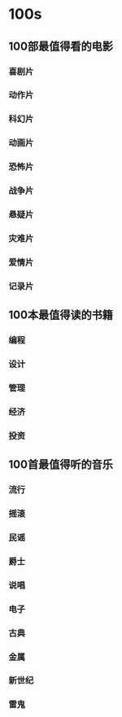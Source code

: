 # 100s

## 100部最值得看的电影

### 喜剧片

### 动作片

### 科幻片

### 动画片

### 恐怖片

### 战争片

### 悬疑片

### 灾难片

### 爱情片

### 记录片

## 100本最值得读的书籍

### 编程

### 设计

### 管理

### 经济

### 投资

## 100首最值得听的音乐

### 流行

### 摇滚

### 民谣

### 爵士

### 说唱

### 电子

### 古典

### 金属

### 新世纪

### 雷鬼
